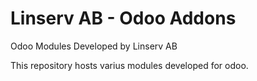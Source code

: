 # Linserv AB - Odoo Addons

Odoo Modules Developed by Linserv AB

This repository hosts varius modules developed for odoo.

